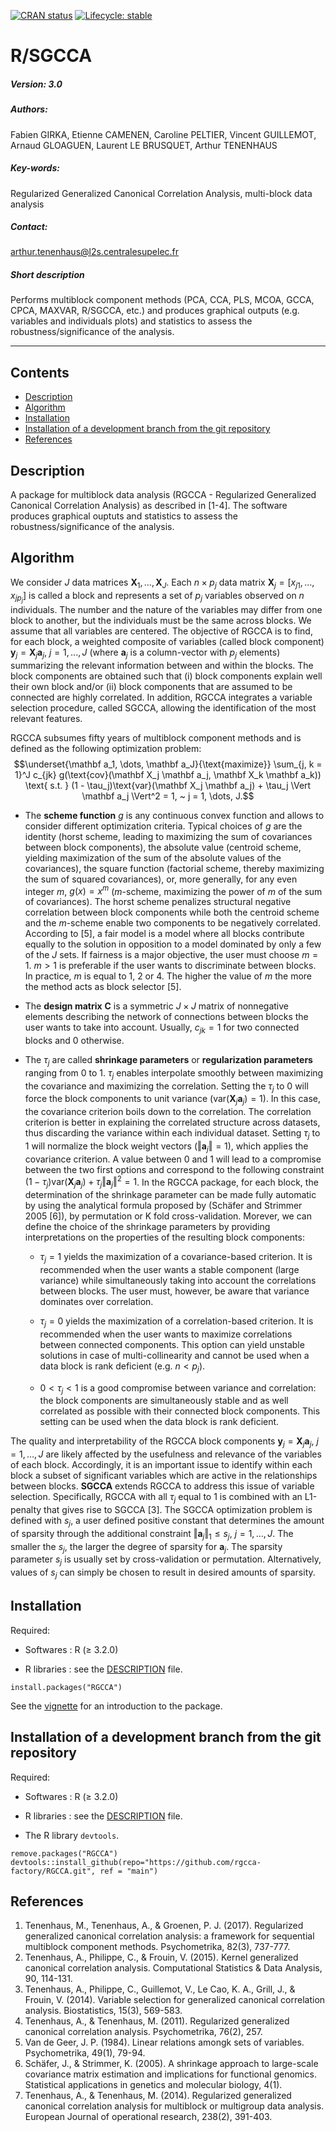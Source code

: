 <!-- badges: start -->
  [![CRAN status](https://www.r-pkg.org/badges/version/RGCCA)](https://CRAN.R-project.org/package=RGCCA)
  [![Lifecycle: stable](https://img.shields.io/badge/lifecycle-stable-green.svg)](https://lifecycle.r-lib.org/articles/stages.html#stable)

<!-- badges: end -->

# R/SGCCA

##### Version: 3.0

##### Authors:
Fabien GIRKA, Etienne CAMENEN,  Caroline PELTIER, Vincent GUILLEMOT, 
Arnaud GLOAGUEN, Laurent LE BRUSQUET, Arthur TENENHAUS

##### Key-words:
Regularized Generalized Canonical Correlation Analysis, multi-block data analysis

##### Contact:
arthur.tenenhaus@l2s.centralesupelec.fr

##### Short description
Performs multiblock component methods (PCA, CCA, PLS, MCOA, GCCA, CPCA, MAXVAR, R/SGCCA, etc.) and produces graphical outputs (e.g. variables and individuals plots) and statistics to assess the robustness/significance of the analysis.

---

## Contents
  - [Description](#description)
  - [Algorithm](#algorithm)
  - [Installation](#installation)
  - [Installation of a development branch from the git repository](#installation-of-a-development-branch-from-the-git-repository)
  - [References](#references)

## Description
A package for multiblock data analysis (RGCCA - Regularized Generalized Canonical Correlation Analysis) as described in [1-4]. The software produces graphical ouptuts and statistics to assess the robustness/significance of the analysis.

## Algorithm
We consider $J$ data matrices $\mathbf X_1 , \dots, \mathbf X_J$. Each $n \times p_j$ data matrix 
$\mathbf X_j = \left[ x_{j1}, \dots, x_{jp_j} \right]$ 
is called a block and represents a set of $p_j$ variables observed on $n$ individuals. The number and the nature of the variables may differ from one block to another, but the individuals must be the same across blocks. We assume that all variables are centered. The objective of RGCCA is to find, for each block, a weighted composite of variables (called block component) $\mathbf y_j = \mathbf X_j  \mathbf a_j, ~ j = 1 ,..., J$ (where $\mathbf a_j$ is a column-vector with $p_j$ elements) summarizing the relevant information between and within the blocks. The block components are obtained such that (i) block components explain well their own block and/or (ii) block components that are assumed to be connected are highly correlated. In addition, RGCCA integrates a variable selection procedure, called SGCCA, allowing the identification of the most relevant features.

RGCCA subsumes fifty years of multiblock component methods and is defined as the following optimization problem:
$$\underset{\mathbf a_1, \dots, \mathbf a_J}{\text{maximize}} \sum_{j, k = 1}^J c_{jk} g(\text{cov}(\mathbf X_j \mathbf a_j, \mathbf X_k \mathbf a_k)) \text{ s.t. } (1 - \tau_j)\text{var}(\mathbf X_j \mathbf a_j) + \tau_j \Vert \mathbf a_j \Vert^2 = 1, ~ j = 1, \dots, J.$$

- The **scheme function** $g$ is any continuous convex function and allows to consider different optimization criteria. Typical choices of $g$ are the identity (horst scheme, leading to maximizing the sum of covariances between block components), the absolute value (centroid scheme, yielding maximization of the sum of the absolute values of the covariances), the square function (factorial scheme, thereby maximizing the sum of squared covariances), or, more generally, for any even integer $m$, $g(x) = x^m$ ($m$-scheme, maximizing the power of $m$ of the sum of covariances). The horst scheme penalizes structural negative correlation between block components while both the centroid scheme and the $m$-scheme enable two components to be negatively correlated. According to [5], a fair model is a model where all blocks contribute equally to the solution in opposition to a model dominated by only a few of the $J$ sets. If fairness is a major objective, the user must choose $m = 1$. $m > 1$ is preferable if the user wants to discriminate between blocks. In practice, $m$ is equal to 1, 2 or 4. The higher the value of $m$ the more the method acts as block selector [5].

- The **design matrix** $\mathbf C$ is a symmetric $J \times J$ matrix of nonnegative elements describing the network of connections between blocks the user wants to take into account. Usually, $c_{jk} = 1$ for two connected blocks and 0 otherwise.

- The $\tau_j$ are called **shrinkage parameters** or **regularization parameters** ranging from 0 to 1. $\tau_j$ enables interpolate smoothly between maximizing the covariance and maximizing the correlation. Setting the $\tau_j$ to 0 will force the block components to unit variance ($\text{var}(\mathbf X_j \mathbf a_j) = 1$). In this case, the covariance criterion boils down to the correlation. The correlation criterion is better in explaining the correlated structure across datasets, thus discarding the variance within each individual dataset. Setting $\tau_j$ to 1 will normalize the block weight vectors ($\Vert \mathbf a_j \Vert = 1$), which applies the covariance criterion. A value between 0 and 1 will lead to a compromise between the two first options and correspond to the following constraint $(1 − \tau_j)  \text{var}(\mathbf X_j \mathbf a_j) + \tau_j \Vert \mathbf a_j \Vert^2 = 1$. In the RGCCA package, for each block, the determination of the shrinkage parameter can be made fully automatic by using the analytical formula proposed by (Schäfer and Strimmer 2005 [6]), by permutation or K fold cross-validation.
Morever, we can define the choice of the shrinkage parameters by providing interpretations on the properties of the resulting block components:

    - $\tau_j = 1$ yields the maximization of a covariance-based criterion. It is recommended when the user wants a stable component (large variance) while simultaneously taking into account the correlations between blocks. The user must, however, be aware that variance dominates over correlation.

    - $\tau_j = 0$ yields the maximization of a correlation-based criterion. It is recommended when the user wants to maximize correlations between connected components. This option can yield unstable solutions in case of multi-collinearity and cannot be used when a data block is rank deficient (e.g. $n < p_j$).

    - $0 < \tau_j < 1$ is a good compromise between variance and correlation: the block components are simultaneously stable and as well correlated as possible with their connected block components. This setting can be used when the data block is rank deficient.

The quality and interpretability of the RGCCA block components $\mathbf y_j = \mathbf X_j \mathbf a_j, ~ j = 1 , \dots, J$ are likely affected by the usefulness and relevance of the variables of each block. Accordingly, it is an important issue to identify within each block a subset of significant variables which are active in the relationships between blocks. **SGCCA** extends RGCCA to address this issue of variable selection. Specifically, RGCCA with all $\tau_j$ equal to 1 is combined with an L1-penalty that gives rise to SGCCA [3]. The SGCCA optimization problem is defined with $s_j$, a user defined positive constant that determines the amount of sparsity through the additional constraint $\Vert \mathbf a_j \Vert_1 \leq s_j, ~ j = 1, \dots, J$. The smaller the $s_j$, the larger the degree of sparsity for $\mathbf a_j$. The sparsity parameter $s_j$ is usually set by cross-validation or permutation. Alternatively, values of $s_j$ can simply be chosen to result in desired amounts of sparsity.

## Installation
Required:

- Softwares : R (≥ 3.2.0)

- R libraries : see the [DESCRIPTION](https://github.com/rgcca-factory/RGCCA/blob/main/DESCRIPTION) file.

```
install.packages("RGCCA")
```

See the [vignette](https://rgcca-factory.github.io/RGCCA/articles/RGCCA.pdf) for an introduction to the package.


## Installation of a development branch from the git repository
Required:

- Softwares : R (≥ 3.2.0)

- R libraries : see the [DESCRIPTION](https://github.com/rgcca-factory/RGCCA/blob/main/DESCRIPTION) file.

- The R library `devtools`.

```
remove.packages("RGCCA")
devtools::install_github(repo="https://github.com/rgcca-factory/RGCCA.git", ref = "main")
```

## References
1. Tenenhaus, M., Tenenhaus, A., & Groenen, P. J. (2017). Regularized generalized canonical correlation analysis: a framework for sequential multiblock component methods. Psychometrika, 82(3), 737-777.
2. Tenenhaus, A., Philippe, C., & Frouin, V. (2015). Kernel generalized canonical correlation analysis. Computational Statistics & Data Analysis, 90, 114-131.
3. Tenenhaus, A., Philippe, C., Guillemot, V., Le Cao, K. A., Grill, J., & Frouin, V. (2014). Variable selection for generalized canonical correlation analysis. Biostatistics, 15(3), 569-583.
4. Tenenhaus, A., & Tenenhaus, M. (2011). Regularized generalized canonical correlation analysis. Psychometrika, 76(2), 257.
5. Van de Geer, J. P. (1984). Linear relations amongk sets of variables. Psychometrika, 49(1), 79-94.
6. Schäfer, J., & Strimmer, K. (2005). A shrinkage approach to large-scale covariance matrix estimation and implications for functional genomics. Statistical applications in genetics and molecular biology, 4(1).
7. Tenenhaus, A., & Tenenhaus, M. (2014). Regularized generalized canonical correlation analysis for multiblock or multigroup data analysis. European Journal of operational research, 238(2), 391-403.
